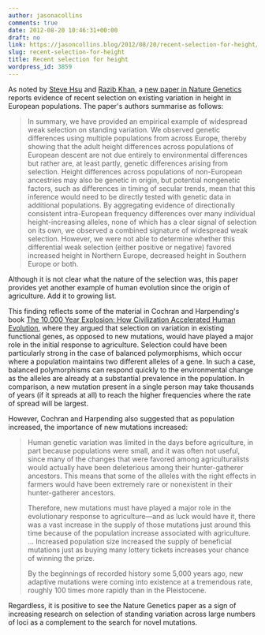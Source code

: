 ```yaml
---
author: jasonacollins
comments: true
date: 2012-08-20 10:46:31+00:00
draft: no
link: https://jasoncollins.blog/2012/08/20/recent-selection-for-height/
slug: recent-selection-for-height
title: Recent selection for height
wordpress_id: 3859
---
```


As noted by [Steve Hsu](http://infoproc.blogspot.com.au/2012/08/recent-human-evolution-european-height.html) and [Razib Khan](http://blogs.discovermagazine.com/gnxp/2012/08/why-northern-europeans-are-taller-than-southern-europeans/), a [new paper in Nature Genetics](http://www.nature.com/doifinder/10.1038/ng.2368) reports evidence of recent selection on existing variation in height in European populations. The paper's authors summarise as follows:



<blockquote>In summary, we have provided an empirical example of widespread weak selection on standing variation. We observed genetic differences using multiple populations from across Europe, thereby showing that the adult height differences across populations of European descent are not due entirely to environmental differences but rather are, at least partly, genetic differences arising from selection. Height differences across populations of non-European ancestries may also be genetic in origin, but potential nongenetic factors, such as differences in timing of secular trends, mean that this inference would need to be directly tested with genetic data in additional populations. By aggregating evidence of directionally consistent intra-European frequency differences over many individual height-increasing alleles, none of which has a clear signal of selection on its own, we observed a combined signature of widespread weak selection. However, we were not able to determine whether this differential weak selection (either positive or negative) favored increased height in Northern Europe, decreased height in Southern Europe or both.</blockquote>



Although it is not clear what the nature of the selection was, this paper provides yet another example of human evolution since the origin of agriculture. Add it to growing list.

This finding reflects some of the material in Cochran and Harpending's book [The 10,000 Year Explosion: How Civilization Accelerated Human Evolution](http://www.amazon.com/gp/product/0465020429/ref=as_li_ss_tl?ie=UTF8&camp=1789&creative=390957&creativeASIN=0465020429&linkCode=as2&tag=evolvieconom-20), where they argued that selection on variation in existing functional genes, as opposed to new mutations, would have played a major role in the initial response to agriculture. Selection could have been particularly strong in the case of balanced polymorphisms, which occur where a population maintains two different alleles of a gene. In such a case, balanced polymorphisms can respond quickly to the environmental change as the alleles are already at a substantial prevalence in the population. In comparison, a new mutation present in a single person may take thousands of years (if it spreads at all) to reach the higher frequencies where the rate of spread will be largest.

However, Cochran and Harpending also suggested that as population increased, the importance of new mutations increased:



<blockquote>Human genetic variation was limited in the days before agriculture, in part because populations were small, and it was often not useful, since many of the changes that were favored among agriculturalists would actually have been deleterious among their hunter-gatherer ancestors. This means that some of the alleles with the right effects in farmers would have been extremely rare or nonexistent in their hunter-gatherer ancestors.

Therefore, new mutations must have played a major role in the evolutionary response to agriculture—and as luck would have it, there was a vast increase in the supply of those mutations just around this time because of the population increase associated with agriculture. ... Increased population size increased the supply of beneficial mutations just as buying many lottery tickets increases your chance of winning the prize.

By the beginnings of recorded history some 5,000 years ago, new adaptive mutations were coming into existence at a tremendous rate, roughly 100 times more rapidly than in the Pleistocene.</blockquote>



Regardless, it is positive to see the Nature Genetics paper as a sign of increasing research on selection of standing variation across large numbers of loci as a complement to the search for novel mutations.

